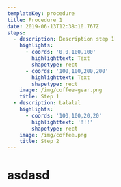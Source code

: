 ```yaml
---
templateKey: procedure
title: Procedure 1
date: 2019-06-13T12:38:10.767Z
steps:
  - description: Description step 1
    highlights:
      - coords: '0,0,100,100'
        highlighttext: Text
        shapetype: rect
      - coords: '100,100,200,200'
        highlighttext: Text
        shapetype: rect
    image: /img/coffee-gear.png
    title: Step 1
  - description: Lalalal
    highlights:
      - coords: '100,100,20,20'
        highlighttext: '!!!'
        shapetype: rect
    image: /img/coffee.png
    title: Step 2
---
```

# asdasd
